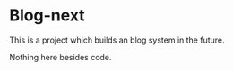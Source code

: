 # Blog-next

This is a project which builds an blog system in the future.

Nothing here besides code.